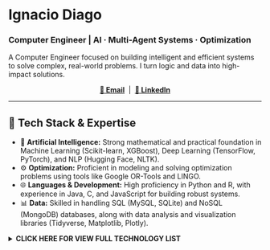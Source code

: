 # Ignacio Diago

### Computer Engineer | AI · Multi-Agent Systems · Optimization

A Computer Engineer focused on building intelligent and efficient systems to solve complex, real-world problems. I turn logic and data into high-impact solutions.

<p align="center">
  <a href="mailto:nadiva1243@gmail.com"><strong>📧 Email</strong></a> &nbsp;|&nbsp;
  <a href="https://www.linkedin.com/in/ignacio-diago-valeta-1234567891011121314/"><strong>💼 LinkedIn</strong></a>
</p>

---

## 🔧 Tech Stack & Expertise

-   🤖 **Artificial Intelligence:** Strong mathematical and practical foundation in Machine Learning (Scikit-learn, XGBoost), Deep Learning (TensorFlow, PyTorch), and NLP (Hugging Face, NLTK).
-   ⚙️ **Optimization:** Proficient in modeling and solving optimization problems using tools like Google OR-Tools and LINGO.
-   🌐 **Languages & Development:** High proficiency in Python and R, with experience in Java, C, and JavaScript for building robust systems.
-   📊 **Data:** Skilled in handling SQL (MySQL, SQLite) and NoSQL (MongoDB) databases, along with data analysis and visualization libraries (Tidyverse, Matplotlib, Plotly).

<details>
  <summary><b>CLICK HERE FOR VIEW FULL TECHNOLOGY LIST</b></summary>
  
  <p align="left">
  <b> Programming Languages:</b><br>
     <a href="https://www.python.org" target="_blank" rel="noreferrer"> <img src="https://raw.githubusercontent.com/devicons/devicon/master/icons/python/python-original.svg" alt="python" width="40" height="40"/> </a>
     <a href="https://www.r-project.org/" target="_blank" rel="noreferrer"> <img src="https://raw.githubusercontent.com/devicons/devicon/master/icons/r/r-original.svg" alt="R" width="40" height="40"/> </a>
     <a href="https://developer.mozilla.org/en-US/docs/Web/JavaScript" target="_blank" rel="noreferrer"> <img src="https://raw.githubusercontent.com/devicons/devicon/master/icons/javascript/javascript-original.svg" alt="JavaScript" width="40" height="40"/> </a>
     <a href="https://www.java.com" target="_blank" rel="noreferrer"> <img src="https://raw.githubusercontent.com/devicons/devicon/master/icons/java/java-original.svg" alt="java" width="40" height="40"/> </a>
     <a href="https://www.cprogramming.com/" target="_blank" rel="noreferrer"> <img src="https://raw.githubusercontent.com/devicons/devicon/master/icons/c/c-original.svg" alt="c" width="40" height="40"/> </a>
  </p>

  <p align="left">
  <b> AI/ML & Data Science:</b><br>
    <a href="https://scikit-learn.org/" target="_blank" rel="noreferrer"><img src="https://upload.wikimedia.org/wikipedia/commons/0/05/Scikit_learn_logo_small.svg" alt="scikit-learn" width="40" height="40"/></a>
    <a href="https://xgboost.ai/" target="_blank" rel="noreferrer"><img src="https://img.shields.io/badge/XGBoost-006600?style=for-the-badge&logo=xgboost&logoColor=white" alt="XGBoost" /></a>
    <a href="https://www.tensorflow.org" target="_blank" rel="noreferrer"> <img src="https://raw.githubusercontent.com/devicons/devicon/master/icons/tensorflow/tensorflow-original.svg" alt="tensorflow" width="40" height="40"/> </a>
    <a href="https://pytorch.org/" target="_blank" rel="noreferrer"> <img src="https://raw.githubusercontent.com/devicons/devicon/master/icons/pytorch/pytorch-original.svg" alt="pytorch" width="40" height="40"/> </a>
    <a href="https://huggingface.co/" target="_blank" rel="noreferrer"><img src="https://huggingface.co/front/assets/huggingface_logo-noborder.svg" alt="Hugging Face" height="40"/></a>
    <a href="https://developers.google.com/optimization" target="_blank" rel="noreferrer"><img src="https://img.shields.io/badge/OR--Tools-1A73E8?style=for-the-badge&logo=google&logoColor=white" alt="OR-Tools" /></a>
  </p>
  
  <p align="left">
  <b> Databases:</b><br>
    <a href="https://www.mysql.com/" target="_blank" rel="noreferrer"><img src="https://raw.githubusercontent.com/devicons/devicon/master/icons/mysql/mysql-original-wordmark.svg" alt="MySQL" width="40" height="40"/></a> 
    <a href="https://www.sqlite.org/index.html" target="_blank" rel="noreferrer"><img src="https://img.shields.io/badge/SQLite-003B57?style=for-the-badge&logo=sqlite&logoColor=white" alt="SQLite" /></a> 
    <a href="https://www.mongodb.com/" target="_blank" rel="noreferrer"><img src="https://raw.githubusercontent.com/devicons/devicon/master/icons/mongodb/mongodb-original-wordmark.svg" alt="MongoDB" width="40" height="40"/></a> 
  </p>
</details>
